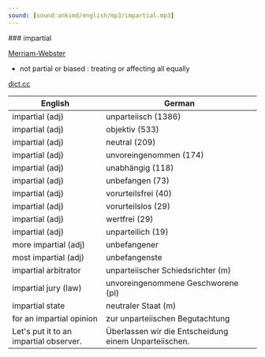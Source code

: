 ```yaml
---
sound: [sound:ankimd/english/mp3/impartial.mp3]
---
```


\### impartial

[Merriam-Webster](https://www.merriam-webster.com/dictionary/impartial)

- not partial or biased : treating or affecting all equally

[dict.cc](https://www.dict.cc/impartial)

| English        | German       |
| -------------- | ------------ |
| impartial (adj) | unparteiisch (1386) |
| impartial (adj) | objektiv (533) |
| impartial (adj) | neutral (209) |
| impartial (adj) | unvoreingenommen (174) |
| impartial (adj) | unabhängig (118) |
| impartial (adj) | unbefangen (73) |
| impartial (adj) | vorurteilsfrei (40) |
| impartial (adj) | vorurteilslos (29) |
| impartial (adj) | wertfrei (29) |
| impartial (adj) | unparteilich (19) |
| more impartial (adj) | unbefangener |
| most impartial (adj) | unbefangenste |
| impartial arbitrator | unparteiischer Schiedsrichter (m) |
| impartial jury (law) | unvoreingenommene Geschworene (pl) |
| impartial state | neutraler Staat (m) |
| for an impartial opinion | zur unparteiischen Begutachtung |
| Let's put it to an impartial observer. | Überlassen wir die Entscheidung einem Unparteiischen. |
